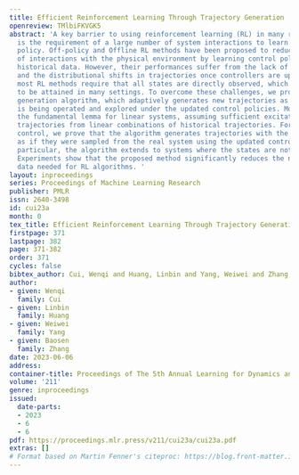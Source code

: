 ```yaml
---
title: Efficient Reinforcement Learning Through Trajectory Generation
openreview: TMlbiFKVGK5
abstract: 'A key barrier to using reinforcement learning (RL) in many real-world applications
  is the requirement of a large number of system interactions to learn a good control
  policy. Off-policy and Offline RL methods have been proposed to reduce the number
  of interactions with the physical environment by learning control policies from
  historical data. However, their performances suffer from the lack of exploration
  and the distributional shifts in trajectories once controllers are updated. Moreover,
  most RL methods require that all states are directly observed, which is difficult
  to be attained in many settings. To overcome these challenges, we propose a trajectory
  generation algorithm, which adaptively generates new trajectories as if the system
  is being operated and explored under the updated control policies. Motivated by
  the fundamental lemma for linear systems, assuming sufficient excitation, we generate
  trajectories from linear combinations of historical trajectories. For linear feedback
  control, we prove that the algorithm generates trajectories with the exact distribution
  as if they were sampled from the real system using the updated control policy. In
  particular, the algorithm extends to systems where the states are not directly observed.
  Experiments show that the proposed method significantly reduces the number of sampled
  data needed for RL algorithms. '
layout: inproceedings
series: Proceedings of Machine Learning Research
publisher: PMLR
issn: 2640-3498
id: cui23a
month: 0
tex_title: Efficient Reinforcement Learning Through Trajectory Generation
firstpage: 371
lastpage: 382
page: 371-382
order: 371
cycles: false
bibtex_author: Cui, Wenqi and Huang, Linbin and Yang, Weiwei and Zhang, Baosen
author:
- given: Wenqi
  family: Cui
- given: Linbin
  family: Huang
- given: Weiwei
  family: Yang
- given: Baosen
  family: Zhang
date: 2023-06-06
address:
container-title: Proceedings of The 5th Annual Learning for Dynamics and Control Conference
volume: '211'
genre: inproceedings
issued:
  date-parts:
  - 2023
  - 6
  - 6
pdf: https://proceedings.mlr.press/v211/cui23a/cui23a.pdf
extras: []
# Format based on Martin Fenner's citeproc: https://blog.front-matter.io/posts/citeproc-yaml-for-bibliographies/
---
```

